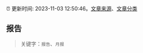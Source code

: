 :alarm_clock: 更新时间: 2023-11-03 12:50:46。[文章来源](/README.md)、[文章分类](/TAGS.md)

## 报告


> 关键字：`报告`、`月报`



